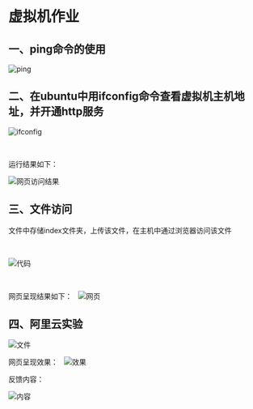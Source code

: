 #  虚拟机作业
## 一、ping命令的使用
![ping](https://upload-images.jianshu.io/upload_images/25330789-c3591aeb1c371af8.png?imageMogr2/auto-orient/strip|imageView2/2/w/655/format/webp)


## 二、在ubuntu中用ifconfig命令查看虚拟机主机地址，并开通http服务

![ifconfig](https://upload-images.jianshu.io/upload_images/25330789-9ca65ac4efffd2ad.png?imageMogr2/auto-orient/strip|imageView2/2/w/554/format/webp)

&nbsp;
&nbsp;


运行结果如下：


![网页访问结果](https://upload-images.jianshu.io/upload_images/25330789-d70ff4662afce714.png?imageMogr2/auto-orient/strip|imageView2/2/w/554/format/webp)

## 三、文件访问
文件中存储index文件夹，上传该文件，在主机中通过浏览器访问该文件

&nbsp;

![代码](https://upload-images.jianshu.io/upload_images/25330789-51786f64cae6b4b2.png?imageMogr2/auto-orient/strip|imageView2/2/w/554/format/webp)

&nbsp;

网页呈现结果如下：
&nbsp;
![网页](https://upload-images.jianshu.io/upload_images/25330789-f14e70fd019fbb2f.png?imageMogr2/auto-orient/strip|imageView2/2/w/554/format/webp)

## 四、阿里云实验

![文件](https://upload-images.jianshu.io/upload_images/25330789-517842d18c5878d8.png?imageMogr2/auto-orient/strip|imageView2/2/w/280/format/webp)
&nbsp;

网页呈现效果：
&nbsp;
![效果](https://upload-images.jianshu.io/upload_images/25330789-1042c4e606b12448.png?imageMogr2/auto-orient/strip|imageView2/2/w/453/format/webp)
&nbsp;

反馈内容：
&nbsp;

![内容](https://upload-images.jianshu.io/upload_images/25330789-504e46f28941365f.png?imageMogr2/auto-orient/strip|imageView2/2/w/545/format/webp)



